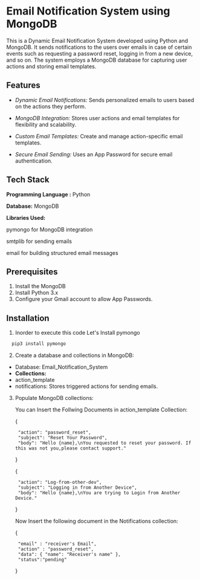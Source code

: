 # Email Notification System using MongoDB
This is a Dynamic Email Notification System developed using Python and MongoDB. It sends notifications to the users over emails in case of certain events such as requesting a password reset, logging in from a new device, and so on. The system employs a MongoDB database for capturing user actions and storing email templates.

## Features

- _Dynamic Email Notifications:_ Sends personalized emails to users based on the actions they perform.

- _MongoDB Integration:_ Stores user actions and email templates for flexibility and scalability.

- _Custom Email Templates:_ Create and manage action-specific email templates.

- _Secure Email Sending:_ Uses an App Password for secure email authentication.

## Tech Stack

**Programming Language :** Python

**Database:** MongoDB

**Libraries Used:**

pymongo for MongoDB integration

smtplib for sending emails

email for building structured email messages
## Prerequisites
1) Install the MongoDB 
2) Install Python 3.x 
3) Configure your Gmail account to allow App Passwords.
    

## Installation

1) Inorder to execute this code Let's Install pymongo

```bash
  pip3 install pymongo
```
2) Create a database and collections in MongoDB:
  - Database: Email_Notification_System
  - **Collections:**
  - action_template
  - notifications: Stores triggered actions for sending emails.

3) Populate MongoDB collections:
        
   You can Insert the Follwing Documents in action_template Collection:


    {
    
        "action": "password_reset",
        "subject": "Reset Your Password",
        "body": "Hello {name},\nYou requested to reset your password. If this was not you,please contact support."
    }

    {
    
        "action": "Log-from-other-dev",
        "subject": "Logging in from Another Device",
        "body": "Hello {name},\nYou are trying to Login from Another Device."
    }
    
    Now Insert the following document in the Notifications collection:


    {
        
        "email" : "receiver's Email",
        "action" : "password_reset",
        "data": { "name": "Receiver's name" },
        "status":"pending"
    }
    
